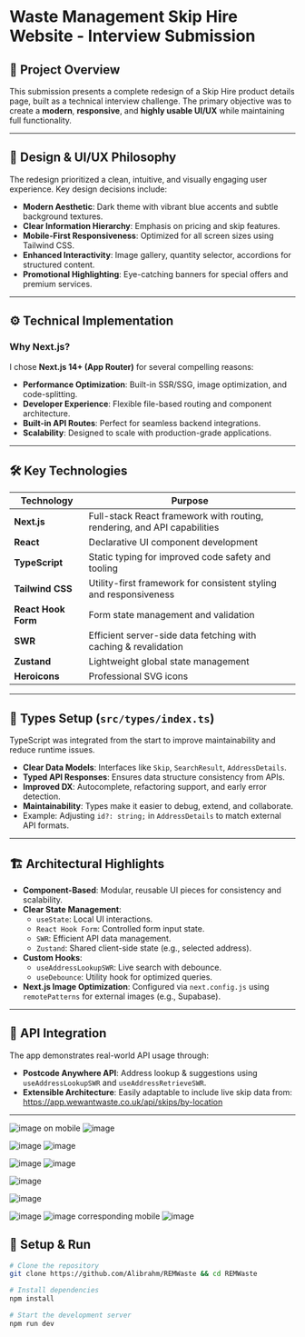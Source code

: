 # Waste Management Skip Hire Website - Interview Submission

## 📌 Project Overview
This submission presents a complete redesign of a Skip Hire product details page, built as a technical interview challenge. The primary objective was to create a **modern**, **responsive**, and **highly usable UI/UX** while maintaining full functionality.

---

## 🎨 Design & UI/UX Philosophy

The redesign prioritized a clean, intuitive, and visually engaging user experience. Key design decisions include:

- **Modern Aesthetic**: Dark theme with vibrant blue accents and subtle background textures.
- **Clear Information Hierarchy**: Emphasis on pricing and skip features.
- **Mobile-First Responsiveness**: Optimized for all screen sizes using Tailwind CSS.
- **Enhanced Interactivity**: Image gallery, quantity selector, accordions for structured content.
- **Promotional Highlighting**: Eye-catching banners for special offers and premium services.

---

## ⚙️ Technical Implementation

### Why Next.js?
I chose **Next.js 14+ (App Router)** for several compelling reasons:

- **Performance Optimization**: Built-in SSR/SSG, image optimization, and code-splitting.
- **Developer Experience**: Flexible file-based routing and component architecture.
- **Built-in API Routes**: Perfect for seamless backend integrations.
- **Scalability**: Designed to scale with production-grade applications.

---

## 🛠 Key Technologies

| Technology         | Purpose                                                                 |
|--------------------|-------------------------------------------------------------------------|
| **Next.js**        | Full-stack React framework with routing, rendering, and API capabilities |
| **React**          | Declarative UI component development                                     |
| **TypeScript**     | Static typing for improved code safety and tooling                       |
| **Tailwind CSS**   | Utility-first framework for consistent styling and responsiveness        |
| **React Hook Form**| Form state management and validation                                     |
| **SWR**            | Efficient server-side data fetching with caching & revalidation          |
| **Zustand**        | Lightweight global state management                                      |
| **Heroicons**      | Professional SVG icons                                                   |

---

## 🧾 Types Setup (`src/types/index.ts`)

TypeScript was integrated from the start to improve maintainability and reduce runtime issues.

- **Clear Data Models**: Interfaces like `Skip`, `SearchResult`, `AddressDetails`.
- **Typed API Responses**: Ensures data structure consistency from APIs.
- **Improved DX**: Autocomplete, refactoring support, and early error detection.
- **Maintainability**: Types make it easier to debug, extend, and collaborate.
- Example: Adjusting `id?: string;` in `AddressDetails` to match external API formats.

---

## 🏗 Architectural Highlights

- **Component-Based**: Modular, reusable UI pieces for consistency and scalability.
- **Clear State Management**:
  - `useState`: Local UI interactions.
  - `React Hook Form`: Controlled form input state.
  - `SWR`: Efficient API data management.
  - `Zustand`: Shared client-side state (e.g., selected address).
- **Custom Hooks**:
  - `useAddressLookupSWR`: Live search with debounce.
  - `useDebounce`: Utility hook for optimized queries.
- **Next.js Image Optimization**: Configured via `next.config.js` using `remotePatterns` for external images (e.g., Supabase).

---

## 🔗 API Integration

The app demonstrates real-world API usage through:

- **Postcode Anywhere API**: Address lookup & suggestions using `useAddressLookupSWR` and `useAddressRetrieveSWR`.
- **Extensible Architecture**: Easily adaptable to include live skip data from: https://app.wewantwaste.co.uk/api/skips/by-location

---
![image](https://github.com/user-attachments/assets/f27186ef-bc51-4762-93dc-10f873b83a3f)
on mobile
![image](https://github.com/user-attachments/assets/e3c75e5b-eea7-4402-982e-7f392bfd0dda)

![image](https://github.com/user-attachments/assets/2e4645c1-fcf9-4f6f-8db5-b8033c436efd)
![image](https://github.com/user-attachments/assets/cc357804-f431-4bff-82a7-2a890ed7c8a2)

![image](https://github.com/user-attachments/assets/f7c9aaa4-499f-45c0-ac02-9d0595f6f0f0)
![image](https://github.com/user-attachments/assets/21d1241f-d1ce-45c0-b11d-d4d9640ad685)

![image](https://github.com/user-attachments/assets/4588c275-f04d-4fb6-8d99-e6075d6a1d50)

![image](https://github.com/user-attachments/assets/a36ae053-476b-4d9a-bb14-7b91fc5e4b08)

![image](https://github.com/user-attachments/assets/de429957-f5c9-43ce-99a8-597b99bd519d)
![image](https://github.com/user-attachments/assets/32e1d112-51ac-41e1-961a-7ff4cb4ff8f8)
corresponding mobile 
![image](https://github.com/user-attachments/assets/f1596d0f-d573-4df8-b36f-a01d680d8063)

## 🚀 Setup & Run

```bash
# Clone the repository
git clone https://github.com/Alibrahm/REMWaste && cd REMWaste

# Install dependencies
npm install

# Start the development server
npm run dev
